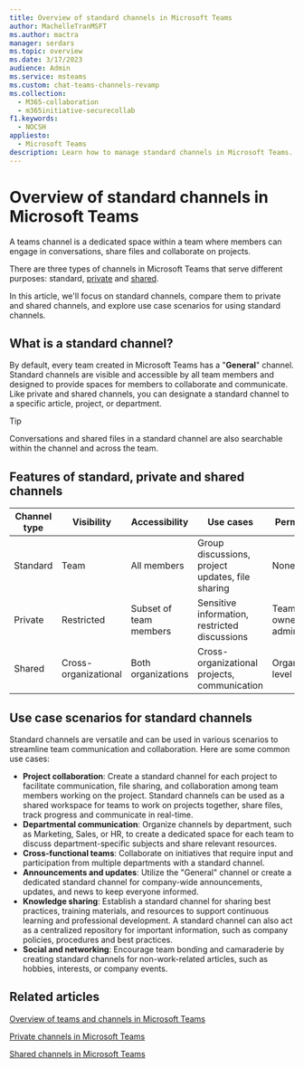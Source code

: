 ```yaml
---
title: Overview of standard channels in Microsoft Teams
author: MachelleTranMSFT
ms.author: mactra
manager: serdars
ms.topic: overview
ms.date: 3/17/2023
audience: Admin
ms.service: msteams
ms.custom: chat-teams-channels-revamp
ms.collection: 
  - M365-collaboration
  - m365initiative-securecollab
f1.keywords: 
  - NOCSH
appliesto: 
  - Microsoft Teams
description: Learn how to manage standard channels in Microsoft Teams.
---
```

# Overview of standard channels in Microsoft Teams

A teams channel is a dedicated space within a team where members can engage in conversations, share files and collaborate on projects.

There are three types of channels in Microsoft Teams that serve different purposes: standard, [private](private-channels.md) and [shared](shared-channels.md).

In this article, we'll focus on standard channels, compare them to private and shared channels, and explore use case scenarios for using standard channels.

## What is a standard channel?

By default, every team created in Microsoft Teams has a "**General**" channel. Standard channels are visible and accessible by all team members and designed to provide spaces for members to collaborate and communicate. Like private and shared channels, you can designate a standard channel to a specific article, project, or department.

> [!TIP]
Conversations and shared files in a standard channel are also searchable within the channel and across the team.

## Features of standard, private and shared channels

| Channel type | Visibility | Accessibility | Use cases | Permissions |
|--------------|------------|--------------|-----------|-------------|
| Standard     | Team       | All members  | Group discussions, project updates, file sharing | None |
| Private      | Restricted | Subset of team members | Sensitive information, restricted discussions | Team owner/IT administrator |
| Shared       | Cross-organizational | Both organizations | Cross-organizational projects, communication | Organization-level |

## Use case scenarios for standard channels

Standard channels are versatile and can be used in various scenarios to streamline team communication and collaboration. Here are some common use cases:

- **Project collaboration**: Create a standard channel for each project to facilitate communication, file sharing, and collaboration among team members working on the project. Standard channels can be used as a shared workspace for teams to work on projects together, share files, track progress and communicate in real-time.
- **Departmental communication**: Organize channels by department, such as Marketing, Sales, or HR, to create a dedicated space for each team to discuss department-specific subjects and share relevant resources.
- **Cross-functional teams**: Collaborate on initiatives that require input and participation from multiple departments with a standard channel.
- **Announcements and updates**: Utilize the "General" channel or create a dedicated standard channel for company-wide announcements, updates, and news to keep everyone informed.
- **Knowledge sharing**: Establish a standard channel for sharing best practices, training materials, and resources to support continuous learning and professional development. A standard channel can also act as a centralized repository for important information, such as company policies, procedures and best practices.
- **Social and networking**: Encourage team bonding and camaraderie by creating standard channels for non-work-related articles, such as hobbies, interests, or company events.

## Related articles

[Overview of teams and channels in Microsoft Teams](teams-channels-overview.md)

[Private channels in Microsoft Teams](private-channels.md)

[Shared channels in Microsoft Teams](shared-channels.md)

